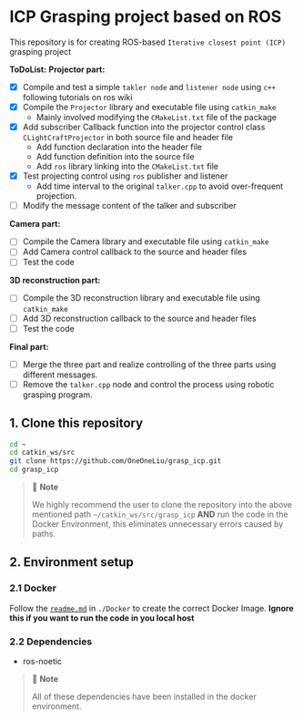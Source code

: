 # ICP Grasping project based on ROS
This repository is for creating ROS-based `Iterative closest point (ICP)`  grasping project

**ToDoList:**
**Projector part:**
- [x] Compile and test a simple `takler node` and `listener node` using `c++` following tutorials on ros wiki
- [x] Compile the `Projector` library and executable file using `catkin_make`
  - Mainly involved modifying the `CMakeList.txt` file of the package
- [x] Add subscriber Callback function into the projector control class `CLightCraftProjector` in both source file and header file
  - Add function declaration into the header file
  - Add function definition into the source file
  - Add `ros` library linking into the `CMakeList.txt` file
- [x] Test projecting control using `ros` publisher and listener
  - Add time interval to the original `talker.cpp` to avoid over-frequent projection.
- [ ] Modify the message content of the talker and subscriber

**Camera part:**
- [ ] Compile the Camera library and executable file using `catkin_make`
- [ ] Add Camera control callback to the source and header files
- [ ] Test the code

**3D reconstruction part:**
- [ ] Compile the 3D reconstruction library and executable file using `catkin_make`
- [ ] Add 3D reconstruction callback to the source and header files
- [ ] Test the code

**Final part:**
- [ ] Merge the three part and realize controlling of the three parts using different messages.
- [ ] Remove the `talker.cpp` node and control the process using robotic grasping program.

## 1. Clone this repository

```bash
cd ~
cd catkin_ws/src
git clone https://github.com/OneOneLiu/grasp_icp.git
cd grasp_icp
```
> :memo: **Note**
>
> We highly recommend the user to clone the repository into the above mentioned path `~/catkin_ws/src/grasp_icp` **AND** run the code in the Docker Environment, this eliminates unnecessary errors caused by paths.

## 2. Environment setup

### 2.1 Docker
Follow the [`readme.md`](./Docker/readme.md) in `./Docker` to create the correct Docker Image. **Ignore this if you want to run the code in you local host**

### 2.2 Dependencies
- ros-noetic

> :memo: **Note**
>
> All of these dependencies have been installed in the docker environment.